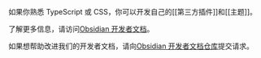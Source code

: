 
如果你熟悉 TypeScript 或 CSS，你可以开发自己的[[第三方插件]]和[[主题]]。

了解更多信息，请访问[Obsidian 开发者文档](https://docs.obsidian.md)。

如果想帮助改进我们的开发者文档，请向[Obsidian 开发者文档仓库](https://github.com/obsidianmd/obsidian-developer-docs)提交请求。